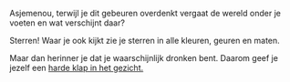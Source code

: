 Asjemenou, terwijl je dit gebeuren overdenkt vergaat de wereld onder je voeten en wat verschijnt daar?

Sterren! Waar je ook kijkt zie je sterren in alle kleuren, geuren en maten.

Maar dan herinner je dat je waarschijnlijk dronken bent.
Daarom geef je jezelf een [harde klap in het gezicht.](harde-klap/wakker-worden-op-straat.md)